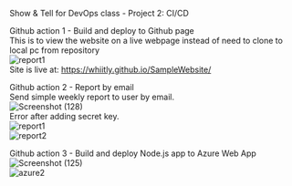 Show & Tell for DevOps class - Project 2: CI/CD     <br/>

Github action 1 - Build and deploy to Github page     <br/>
This is to view the website on a live webpage instead of need to clone to local pc from repository       <br/>
![report1](https://user-images.githubusercontent.com/104336964/192406320-9004165b-ad18-4b1c-aabc-f194b1a1aa0e.png)     <br/>
Site is live at: https://whiitly.github.io/SampleWebsite/     <br/>


Github action 2 - Report by email    <br/>
Send simple weekly report to user by email.     <br/>
![Screenshot (128)](https://user-images.githubusercontent.com/104336964/192408349-d8b5cd3f-e691-44cd-9a8e-74f3c637e7c3.png)     <br/>
Error after adding secret key.     <br/>
![report1](https://user-images.githubusercontent.com/104336964/192406347-b5816097-8fd6-4a3d-af37-6b978f40c6ec.png)     <br/>
![report2](https://user-images.githubusercontent.com/104336964/192406353-c742424c-9a7c-43a8-9697-820ce978eb67.png)     <br/>


Github action 3 - Build and deploy Node.js app to Azure Web App     <br/>
![Screenshot (125)](https://user-images.githubusercontent.com/104336964/192406399-5749f39c-c887-4f10-8bbc-5800f798b111.png)     <br/>
![azure2](https://user-images.githubusercontent.com/104336964/192406380-7cdc4300-9bd4-47cb-8cdb-7f04a93afd8c.png)     <br/>
